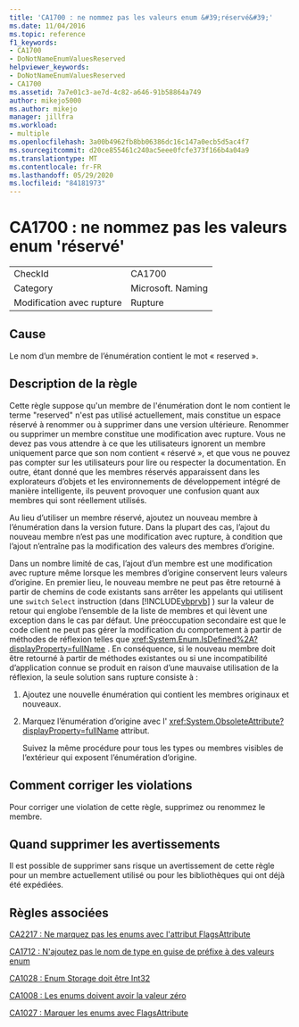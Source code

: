 ```yaml
---
title: 'CA1700 : ne nommez pas les valeurs enum &#39;réservé&#39;'
ms.date: 11/04/2016
ms.topic: reference
f1_keywords:
- CA1700
- DoNotNameEnumValuesReserved
helpviewer_keywords:
- DoNotNameEnumValuesReserved
- CA1700
ms.assetid: 7a7e01c3-ae7d-4c82-a646-91b58864a749
author: mikejo5000
ms.author: mikejo
manager: jillfra
ms.workload:
- multiple
ms.openlocfilehash: 3a00b4962fb8bb06386dc16c147a0ecb5d5ac4f7
ms.sourcegitcommit: d20ce855461c240ac5eee0fcfe373f166b4a04a9
ms.translationtype: MT
ms.contentlocale: fr-FR
ms.lasthandoff: 05/29/2020
ms.locfileid: "84181973"
---
```

# <a name="ca1700-do-not-name-enum-values-39reserved39"></a>CA1700 : ne nommez pas les valeurs enum &#39;réservé&#39;

|||
|-|-|
|CheckId|CA1700|
|Category|Microsoft. Naming|
|Modification avec rupture|Rupture|

## <a name="cause"></a>Cause

Le nom d’un membre de l’énumération contient le mot « reserved ».

## <a name="rule-description"></a>Description de la règle

Cette règle suppose qu'un membre de l'énumération dont le nom contient le terme "reserved" n'est pas utilisé actuellement, mais constitue un espace réservé à renommer ou à supprimer dans une version ultérieure. Renommer ou supprimer un membre constitue une modification avec rupture. Vous ne devez pas vous attendre à ce que les utilisateurs ignorent un membre uniquement parce que son nom contient « réservé », et que vous ne pouvez pas compter sur les utilisateurs pour lire ou respecter la documentation. En outre, étant donné que les membres réservés apparaissent dans les explorateurs d’objets et les environnements de développement intégré de manière intelligente, ils peuvent provoquer une confusion quant aux membres qui sont réellement utilisés.

Au lieu d’utiliser un membre réservé, ajoutez un nouveau membre à l’énumération dans la version future. Dans la plupart des cas, l’ajout du nouveau membre n’est pas une modification avec rupture, à condition que l’ajout n’entraîne pas la modification des valeurs des membres d’origine.

Dans un nombre limité de cas, l’ajout d’un membre est une modification avec rupture même lorsque les membres d’origine conservent leurs valeurs d’origine. En premier lieu, le nouveau membre ne peut pas être retourné à partir de chemins de code existants sans arrêter les appelants qui utilisent une `switch` `Select` instruction (dans [!INCLUDE[vbprvb](../code-quality/includes/vbprvb_md.md)] ) sur la valeur de retour qui englobe l’ensemble de la liste de membres et qui lèvent une exception dans le cas par défaut. Une préoccupation secondaire est que le code client ne peut pas gérer la modification du comportement à partir de méthodes de réflexion telles que <xref:System.Enum.IsDefined%2A?displayProperty=fullName> . En conséquence, si le nouveau membre doit être retourné à partir de méthodes existantes ou si une incompatibilité d’application connue se produit en raison d’une mauvaise utilisation de la réflexion, la seule solution sans rupture consiste à :

1. Ajoutez une nouvelle énumération qui contient les membres originaux et nouveaux.

2. Marquez l’énumération d’origine avec l' <xref:System.ObsoleteAttribute?displayProperty=fullName> attribut.

   Suivez la même procédure pour tous les types ou membres visibles de l’extérieur qui exposent l’énumération d’origine.

## <a name="how-to-fix-violations"></a>Comment corriger les violations

Pour corriger une violation de cette règle, supprimez ou renommez le membre.

## <a name="when-to-suppress-warnings"></a>Quand supprimer les avertissements

Il est possible de supprimer sans risque un avertissement de cette règle pour un membre actuellement utilisé ou pour les bibliothèques qui ont déjà été expédiées.

## <a name="related-rules"></a>Règles associées

[CA2217 : Ne marquez pas les enums avec l'attribut FlagsAttribute](../code-quality/ca2217.md)

[CA1712 : N'ajoutez pas le nom de type en guise de préfixe à des valeurs enum](../code-quality/ca1712.md)

[CA1028 : Enum Storage doit être Int32](../code-quality/ca1028.md)

[CA1008 : Les enums doivent avoir la valeur zéro](../code-quality/ca1008.md)

[CA1027 : Marquer les enums avec FlagsAttribute](../code-quality/ca1027.md)
